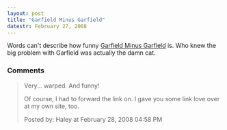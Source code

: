 ```yaml
---
layout: post
title: "Garfield Minus Garfield"
datestr: February 27, 2008
---
```


Words can't describe how funny <a href="http://garfieldminusgarfield.tumblr.com/">Garfield Minus Garfield</a> is.  Who knew the big problem with Garfield was actually the damn cat.

### Comments

<blockquote>
Very... warped. And funny!

Of course, I had to forward the link on. I gave you some link love over at my own site, too. 
<div class="post-meta">Posted by: Haley at February 28, 2008 04:58 PM</div> </blockquote>

